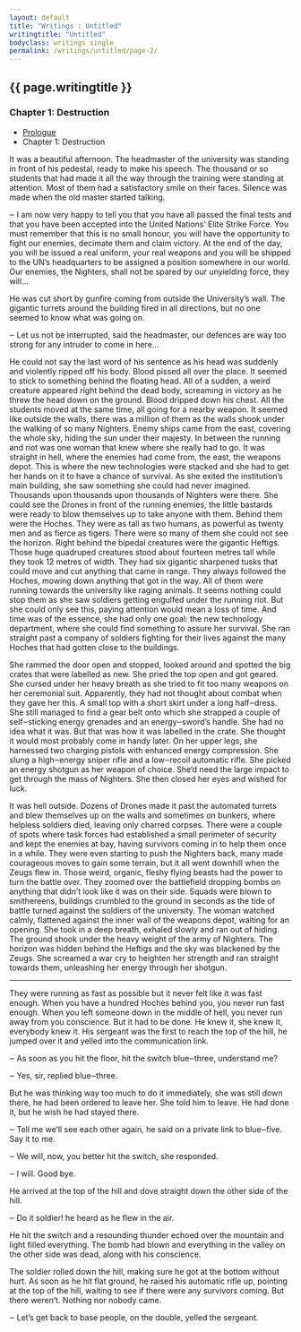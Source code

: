 ```yaml
---
layout: default
title: "Writings : Untitled"
writingtitle: "Untitled"
bodyclass: writings single
permalink: /writings/untitled/page-2/
---
```


## {{ page.writingtitle }} ##

### Chapter 1: Destruction ###

<aside>
    <ul>
        <li><a href="/writings/untitled/">Prologue</a></li>
        <li>Chapter 1: Destruction</li>
    </ul>
</aside>

It was a beautiful afternoon. The headmaster of the university was standing
in front of his pedestal, ready to make his speech. The thousand or so students
that had made it all the way through the training were standing at attention.
Most of them had a satisfactory smile on their faces. Silence was made when the
old master started talking.

‒ I am now very happy to tell you that you have all passed the final tests and
that you have been accepted into the United Nations’ Elite Strike Force. You
must remember that this is no small honour, you will have the opportunity to
fight our enemies, decimate them and claim victory. At the end of the day, you
will be issued a real uniform, your real weapons and you will be shipped to the
UN’s headquarters to be assigned a position somewhere in our world. Our enemies,
the Nighters, shall not be spared by our unyielding force, they will...

He was cut short by gunfire coming from outside the University’s wall. The
gigantic turrets around the building fired in all directions, but no one seemed
to know what was going on.

‒ Let us not be interrupted, said the headmaster, our defences are way too
strong for any intruder to come in here...

He could not say the last word of his sentence as his head was suddenly and
violently ripped off his body. Blood pissed all over the place. It seemed to
stick to something behind the floating head. All of a sudden, a weird creature
appeared right behind the dead body, screaming in victory as he threw the head
down on the ground. Blood dripped down his chest. All the students moved at the
same time, all going for a nearby weapon. It seemed like outside the walls,
there was a million of them as the walls shook under the walking of so many
Nighters. Enemy ships came from the east, covering the whole sky, hiding the sun
under their majesty. In between the running and riot was one woman that knew
where she really had to go. It was straight in hell, where the enemies had come
from, the east, the weapons depot. This is where the new technologies were
stacked and she had to get her hands on it to have a chance of survival. As she
exited the institution’s main building, she saw something she could had never
imagined. Thousands upon thousands upon thousands of Nighters were there. She
could see the Drones in front of the running enemies, the little bastards were
ready to blow themselves up to take anyone with them. Behind them were the
Hoches. They were as tall as two humans, as powerful as twenty men and as fierce
as tigers. There were so many of them she could not see the horizon. Right
behind the bipedal creatures were the gigantic Heftigs. Those huge quadruped
creatures stood about fourteen metres tall while they took 12 metres of width.
They had six gigantic sharpened tusks that could move and cut anything that came
in range. They always followed the Hoches, mowing down anything that got in the
way. All of them were running towards the university like raging animals. It
seems nothing could stop them as she saw soldiers getting engulfed under the
running riot. But she could only see this, paying attention would mean a loss of
time. And time was of the essence, she had only one goal: the new technology
department, where she could find something to assure her survival. She ran
straight past a company of soldiers fighting for their lives against the many
Hoches that had gotten close to the buildings.

She rammed the door open and stopped, looked around and spotted the big
crates that were labelled as new. She pried the top open and got geared. She
cursed under her heavy breath as she tried to fit too many weapons on her
ceremonial suit. Apparently, they had not thought about combat when they gave
her this. A small top with a short skirt under a long half‒dress. She still
managed to find a gear belt onto which she strapped a couple of self‒sticking
energy grenades and an energy‒sword’s handle. She had no idea what it was. But
that was how it was labelled in the crate. She thought it would most probably
come in handy later. On her upper legs, she harnessed two charging pistols with
enhanced energy compression. She slung a high‒energy sniper rifle and a
low‒recoil automatic rifle. She picked an energy shotgun as her weapon of
choice. She’d need the large impact to get through the mass of Nighters. She
then closed her eyes and wished for luck.

It was hell outside. Dozens of Drones made it past the automated turrets and
blew themselves up on the walls and sometimes on bunkers, where helpless
soldiers died, leaving only charred corpses. There were a couple of spots where
task forces had established a small perimeter of security and kept the enemies
at bay, having survivors coming in to help them once in a while. They were even
starting to push the Nighters back, many made courageous moves to gain some
terrain, but it all went downhill when the Zeugs flew in. Those weird, organic,
fleshy flying beasts had the power to turn the battle over. They zoomed over the
battlefield dropping bombs on anything that didn’t look like it was on their
side. Squads were blown to smithereens, buildings crumbled to the ground in
seconds as the tide of battle turned against the soldiers of the university. The
woman watched calmly, flattened against the inner wall of the weapons depot,
waiting for an opening. She took in a deep breath, exhaled slowly and ran out of
hiding. The ground shook under the heavy weight of the army of Nighters. The
horizon was hidden behind the Heftigs and the sky was blackened by the Zeugs.
She screamed a war cry to heighten her strength and ran straight towards them,
unleashing her energy through her shotgun.

<hr>

They were running as fast as possible but it never felt like it was fast enough.
When you have a hundred Hoches behind you, you never run fast enough. When you
left someone down in the middle of hell, you never run away from you conscience.
But it had to be done. He knew it, she knew it, everybody knew it. His sergeant
was the first to reach the top of the hill, he jumped over it and yelled into
the communication link.

‒ As soon as you hit the floor, hit the switch blue‒three, understand me?

‒ Yes, sir, replied blue‒three.

But he was thinking way too much to do it immediately, she was still down there,
he had been ordered to leave her. She told him to leave. He had done it, but he
wish he had stayed there.

‒ Tell me we’ll see each other again, he said on a private link to blue‒five.
Say it to me.

‒ We will, now, you better hit the switch, she responded.

‒ I will. Good bye.

He arrived at the top of the hill and dove straight down the other side of the
hill.

‒ Do it soldier! he heard as he flew in the air.

He hit the switch and a resounding thunder echoed over the mountain and light
filled everything. The bomb had blown and everything in the valley on the other
side was dead, along with his conscience.

The soldier rolled down the hill, making sure he got at the bottom without hurt.
As soon as he hit flat ground, he raised his automatic rifle up, pointing at the
top of the hill, waiting to see if there were any survivors coming. But there
weren’t. Nothing nor nobody came.

‒ Let’s get back to base people, on the double, yelled the sergeant.